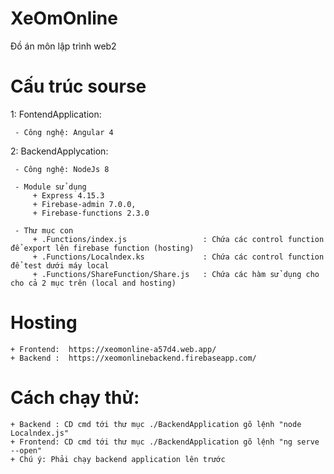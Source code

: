 # XeOmOnline
Đồ án môn lập trình web2

# Cấu trúc sourse
  1: FontendApplication:
  
     - Công nghệ: Angular 4
     
  2: BackendApplycation: 

     - Công nghệ: NodeJs 8 
     
     - Module sử dụng
         + Express 4.15.3
         + Firebase-admin 7.0.0,
         + Firebase-functions 2.3.0

     - Thư mục con
         + .Functions/index.js                 : Chứa các control function để export lên firebase function (hosting)
         + .Functions/Localndex.ks             : Chứa các control function để test dưới máy local
         + .Functions/ShareFunction/Share.js   : Chứa các hàm sử dụng cho cho cả 2 mục trên (local and hosting) 

# Hosting
    + Frontend:  https://xeomonline-a57d4.web.app/
    + Backend :  https://xeomonlinebackend.firebaseapp.com/ 

# Cách chạy thử:
    + Backend : CD cmd tới thư mục ./BackendApplication gõ lệnh "node Localndex.js"
    + Frontend: CD cmd tới thư mục ./BackendApplication gõ lệnh "ng serve --open"
    + Chú ý: Phải chạy backend application lên trước
    
